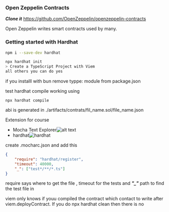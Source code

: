 ### Open Zeppelin Contracts

***Clone it***
https://github.com/OpenZeppelin/openzeppelin-contracts

Open Zeppelin writes smart contracts used by many.

### Getting started with Hardhat
```sh
npm i --save-dev hardhat
```
```sh
npx hardhat init
> Create a TypeScript Project with Viem
all others you can do yes
```
if you installl with bun remove typpe: module from package.json

test hardhat compile working using

```npx hardhat compile```

abi is generated in ./artifacts/contrats/fil_name.sol/file_name.json

Extension for course
* Mocha Text Explorer![alt text](image-1.png)
* hardhat![hardhat](image.png)

create .mocharc.json and add this
```json
{
    "require": "hardhat/register",
    "timeout": 40000,
    "_": ["test*/**/*.ts"]
}
```
require says where to get the file , timeout for the tests and ***"_"*** path to find the test file in 

viem only knows if youu compiled the contract which contact to write after viem.deployContract.
If you do npx hardhat clean then there is no 
